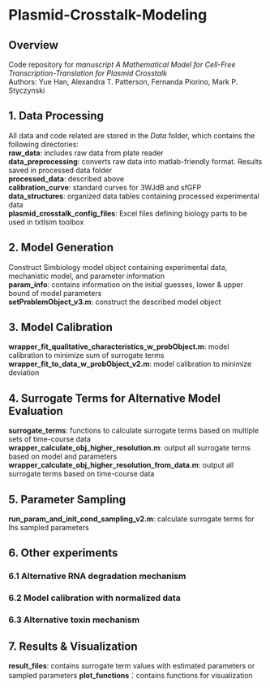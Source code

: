 # Plasmid-Crosstalk-Modeling
 
## Overview
Code repository for *manuscript A Mathematical Model for Cell-Free Transcription-Translation for Plasmid Crosstalk*    
Authors: Yue Han, Alexandra T. Patterson, Fernanda Piorino, Mark P. Styczynski    
    
## 1. Data Processing     
All data and code related are stored in the *Data* folder, which contains the following directories:     
**raw_data**: includes raw data from plate reader     
**data_preprocessing**: converts raw data into matlab-friendly format. Results saved in processed data folder    
**processed_data**: described above      
**calibration_curve**: standard curves for 3WJdB and sfGFP    
**data_structures**: organized data tables containing processed experimental data    
**plasmid_crosstalk_config_files**: Excel files defining biology parts to be used in txtlsim toolbox    

## 2. Model Generation     
Construct Simbiology model object containing experimental data, mechanistic model, and parameter information    
**param_info**: contains information on the initial guesses, lower & upper bound of model parameters         
**setProblemObject_v3.m**: construct the described model object        

## 3. Model Calibration 
**wrapper_fit_qualitative_characteristics_w_probObject.m**: model calibration to minimize sum of surrogate terms     
**wrapper_fit_to_data_w_probObject_v2.m**: model calibration to minimize deviation      

## 4. Surrogate Terms for Alternative Model Evaluation 
**surrogate_terms**: functions to calculate surrogate terms based on multiple sets of time-course data    
**wrapper_calculate_obj_higher_resolution.m**: output all surrogate terms based on model and parameters     
**wrapper_calculate_obj_higher_resolution_from_data.m**: output all surrogate terms based on time-course data     

## 5. Parameter Sampling 
**run_param_and_init_cond_sampling_v2.m**: calculate surrogate terms for lhs sampled parameters 

## 6. Other experiments 
### 6.1 Alternative RNA degradation mechanism     
### 6.2 Model calibration with normalized data     
### 6.3 Alternative toxin mechanism

## 7. Results & Visualization 
**result_files**: contains surrogate term values with estimated parameters or sampled parameters 
**plot_functions**：contains functions for visualization
